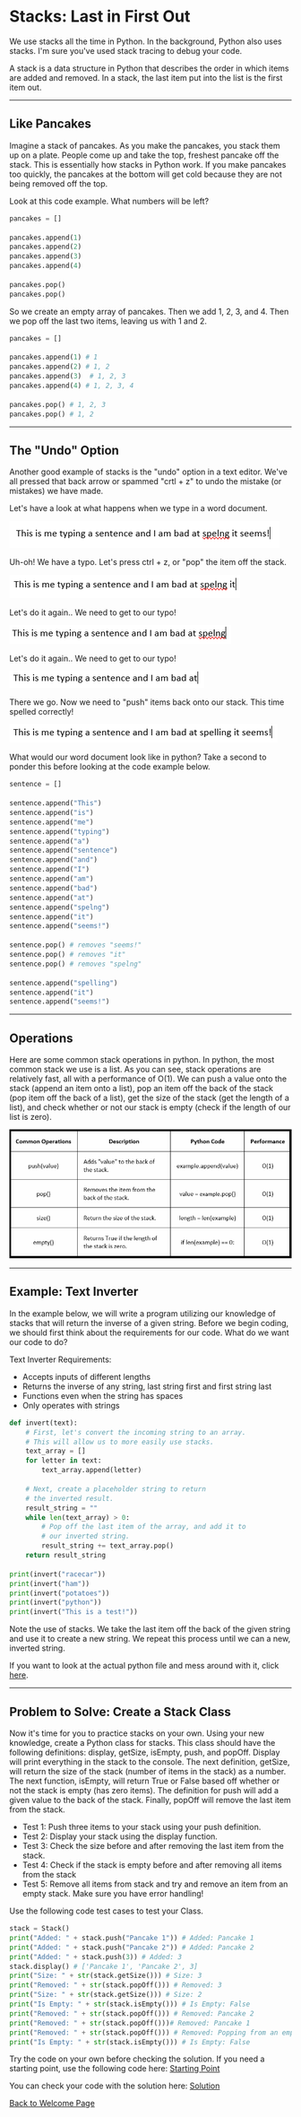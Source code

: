 # **Stacks: Last in First Out**

We use stacks all the time in Python. In the background, Python also uses stacks. I'm sure you've used stack tracing to debug your code.

A stack is a data structure in Python that describes the order in which items are added and removed. In a stack, the last item put into the list is the first item out.

---

## **Like Pancakes**

Imagine a stack of pancakes. As you make the pancakes, you stack them up on a plate. People come up and take the top, freshest pancake off the stack. This is essentially how stacks in Python work. If you make pancakes too quickly, the pancakes at the bottom will get cold because they are not being removed off the top.

Look at this code example. What numbers will be left?

```python
pancakes = []

pancakes.append(1)
pancakes.append(2)
pancakes.append(3)
pancakes.append(4)

pancakes.pop()
pancakes.pop()
```
So we create an empty array of pancakes. Then we add 1, 2, 3, and 4. Then we pop off the last two items, leaving us with 1 and 2.

```python
pancakes = []

pancakes.append(1) # 1
pancakes.append(2) # 1, 2
pancakes.append(3)  # 1, 2, 3
pancakes.append(4) # 1, 2, 3, 4

pancakes.pop() # 1, 2, 3
pancakes.pop() # 1, 2
```

---

## **The "Undo" Option**
Another good example of stacks is the "undo" option in a text editor. We've all pressed that back arrow or spammed "crtl + z" to undo the mistake (or mistakes) we have made.

Let's have a look at what happens when we type in a word document.

![Picture of word document](./images/OhNo.png)

Uh-oh! We have a typo. Let's press ctrl + z, or "pop" the item off the stack.

![Picture of word document](./images/One.png)

Let's do it again.. We need to get to our typo!

![Picture of word document](./images/Two.png)

Let's do it again.. We need to get to our typo!

![Picture of word document](./images/Three.png)

There we go. Now we need to "push" items back onto our stack. This time spelled correctly!

![Picture of word document](./images/Four.png)

What would our word document look like in python? Take a second to ponder this before looking at the code example below.
```python
sentence = []

sentence.append("This")
sentence.append("is")
sentence.append("me")
sentence.append("typing")
sentence.append("a")
sentence.append("sentence")
sentence.append("and")
sentence.append("I")
sentence.append("am")
sentence.append("bad")
sentence.append("at")
sentence.append("spelng")
sentence.append("it")
sentence.append("seems!")

sentence.pop() # removes "seems!"
sentence.pop() # removes "it"
sentence.pop() # removes "spelng"

sentence.append("spelling")
sentence.append("it")
sentence.append("seems!")
```

---

## **Operations**
Here are some common stack operations in python. In python, the most common stack we use is a list. As you can see, stack operations are relatively fast, all with a performance of O(1). We can push a value onto the stack (append an item onto a list), pop an item off the back of the stack (pop item off the back of a list), get the size of the stack (get the length of a list), and check whether or not our stack is empty (check if the length of our list is zero).

![Table of common operations and big o](./images/table.png)

---
## Example: Text Inverter

In the example below, we will write a program utilizing our knowledge of stacks that will return the inverse of a given string. Before we begin coding, we should first think about the requirements for our code. What do we want our code to do?

Text Inverter Requirements:

* Accepts inputs of different lengths
* Returns the inverse of any string, last string first and first string last
* Functions even when the string has spaces
* Only operates with strings

```python
def invert(text):
    # First, let's convert the incoming string to an array.
    # This will allow us to more easily use stacks.
    text_array = []
    for letter in text:
        text_array.append(letter)
        
    # Next, create a placeholder string to return 
    # the inverted result.
    result_string = ""
    while len(text_array) > 0:
        # Pop off the last item of the array, and add it to 
        # our inverted string.
        result_string += text_array.pop()
    return result_string

print(invert("racecar"))
print(invert("ham"))
print(invert("potatoes"))
print(invert("python"))
print(invert("This is a test!"))
```
Note the use of stacks. We take the last item off the back of the given string and use it to create a new string. We repeat this process until we can a new, inverted string.

If you want to look at the actual python file and mess around with it, click [here](./python/invet_sentence.py).


---

## Problem to Solve: Create a Stack Class

Now it's time for you to practice stacks on your own. Using your new knowledge, create a Python class for stacks. This class should have the following definitions: display, getSize, isEmpty, push, and popOff. Display will print everything in the stack to the console. The next definition, getSize, will return the size of the stack (number of items in the stack) as a number. The next function, isEmpty, will return True or False based off whether or not the stack is empty (has zero items). The definition for push will add a given value to the back of the stack. Finally, popOff will remove the last item from the stack.

* Test 1: Push three items to your stack using your push definition.
* Test 2: Display your stack using the display function.
* Test 3: Check the size before and after removing the last item from the stack.
* Test 4: Check if the stack is empty before and after removing all items from the stack
* Test 5: Remove all items from stack and try and remove an item from an empty stack. Make sure you have error handling!

Use the following code test cases to test your Class.

```python
stack = Stack()
print("Added: " + stack.push("Pancake 1")) # Added: Pancake 1
print("Added: " + stack.push("Pancake 2")) # Added: Pancake 2
print("Added: " + stack.push(3)) # Added: 3
stack.display() # ['Pancake 1', 'Pancake 2', 3]
print("Size: " + str(stack.getSize())) # Size: 3
print("Removed: " + str(stack.popOff())) # Removed: 3
print("Size: " + str(stack.getSize())) # Size: 2
print("Is Empty: " + str(stack.isEmpty())) # Is Empty: False
print("Removed: " + str(stack.popOff())) # Removed: Pancake 2
print("Removed: " + str(stack.popOff()))# Removed: Pancake 1
print("Removed: " + str(stack.popOff())) # Removed: Popping from an empty stack. Cannot complete task.
print("Is Empty: " + str(stack.isEmpty())) # Is Empty: False
```
Try the code on your own before checking the solution. If you need a starting point, use the following code here: [Starting Point](./python/stack_class_start.py)

You can check your code with the solution here: [Solution](./python/stack_class_solution.py)




[Back to Welcome Page](0-welcome.md)